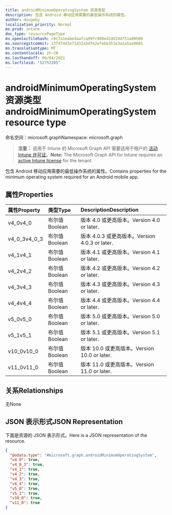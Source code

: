 ```yaml
---
title: androidMinimumOperatingSystem 资源类型
description: 包含 Android 移动应用需要的最低操作系统的属性。
author: dougeby
localization_priority: Normal
ms.prod: intune
doc_type: resourcePageType
ms.openlocfilehash: c9c7a1eabedaafca99fc908ed1dd194751a00500
ms.sourcegitcommit: 13f474d3e71d32a5dfe2efebb351e3a1a5aa9685
ms.translationtype: MT
ms.contentlocale: zh-CN
ms.lasthandoff: 06/04/2021
ms.locfileid: "52752285"
---
```

# <a name="androidminimumoperatingsystem-resource-type"></a><span data-ttu-id="33193-103">androidMinimumOperatingSystem 资源类型</span><span class="sxs-lookup"><span data-stu-id="33193-103">androidMinimumOperatingSystem resource type</span></span>

<span data-ttu-id="33193-104">命名空间：microsoft.graph</span><span class="sxs-lookup"><span data-stu-id="33193-104">Namespace: microsoft.graph</span></span>

> <span data-ttu-id="33193-105">**注意：** 适用于 Intune 的 Microsoft Graph API 需要适用于租户的 [活动 Intune 许可证](https://go.microsoft.com/fwlink/?linkid=839381)。</span><span class="sxs-lookup"><span data-stu-id="33193-105">**Note:** The Microsoft Graph API for Intune requires an [active Intune license](https://go.microsoft.com/fwlink/?linkid=839381) for the tenant.</span></span>

<span data-ttu-id="33193-106">包含 Android 移动应用需要的最低操作系统的属性。</span><span class="sxs-lookup"><span data-stu-id="33193-106">Contains properties for the minimum operating system required for an Android mobile app.</span></span>

## <a name="properties"></a><span data-ttu-id="33193-107">属性</span><span class="sxs-lookup"><span data-stu-id="33193-107">Properties</span></span>
|<span data-ttu-id="33193-108">属性</span><span class="sxs-lookup"><span data-stu-id="33193-108">Property</span></span>|<span data-ttu-id="33193-109">类型</span><span class="sxs-lookup"><span data-stu-id="33193-109">Type</span></span>|<span data-ttu-id="33193-110">Description</span><span class="sxs-lookup"><span data-stu-id="33193-110">Description</span></span>|
|:---|:---|:---|
|<span data-ttu-id="33193-111">v4_0</span><span class="sxs-lookup"><span data-stu-id="33193-111">v4_0</span></span>|<span data-ttu-id="33193-112">布尔值</span><span class="sxs-lookup"><span data-stu-id="33193-112">Boolean</span></span>|<span data-ttu-id="33193-113">版本 4.0 或更高版本。</span><span class="sxs-lookup"><span data-stu-id="33193-113">Version 4.0 or later.</span></span>|
|<span data-ttu-id="33193-114">v4_0_3</span><span class="sxs-lookup"><span data-stu-id="33193-114">v4_0_3</span></span>|<span data-ttu-id="33193-115">布尔值</span><span class="sxs-lookup"><span data-stu-id="33193-115">Boolean</span></span>|<span data-ttu-id="33193-116">版本 4.0.3 或更高版本。</span><span class="sxs-lookup"><span data-stu-id="33193-116">Version 4.0.3 or later.</span></span>|
|<span data-ttu-id="33193-117">v4_1</span><span class="sxs-lookup"><span data-stu-id="33193-117">v4_1</span></span>|<span data-ttu-id="33193-118">布尔值</span><span class="sxs-lookup"><span data-stu-id="33193-118">Boolean</span></span>|<span data-ttu-id="33193-119">版本 4.1 或更高版本。</span><span class="sxs-lookup"><span data-stu-id="33193-119">Version 4.1 or later.</span></span>|
|<span data-ttu-id="33193-120">v4_2</span><span class="sxs-lookup"><span data-stu-id="33193-120">v4_2</span></span>|<span data-ttu-id="33193-121">布尔值</span><span class="sxs-lookup"><span data-stu-id="33193-121">Boolean</span></span>|<span data-ttu-id="33193-122">版本 4.2 或更高版本。</span><span class="sxs-lookup"><span data-stu-id="33193-122">Version 4.2 or later.</span></span>|
|<span data-ttu-id="33193-123">v4_3</span><span class="sxs-lookup"><span data-stu-id="33193-123">v4_3</span></span>|<span data-ttu-id="33193-124">布尔值</span><span class="sxs-lookup"><span data-stu-id="33193-124">Boolean</span></span>|<span data-ttu-id="33193-125">版本 4.3 或更高版本。</span><span class="sxs-lookup"><span data-stu-id="33193-125">Version 4.3 or later.</span></span>|
|<span data-ttu-id="33193-126">v4_4</span><span class="sxs-lookup"><span data-stu-id="33193-126">v4_4</span></span>|<span data-ttu-id="33193-127">布尔值</span><span class="sxs-lookup"><span data-stu-id="33193-127">Boolean</span></span>|<span data-ttu-id="33193-128">版本 4.4 或更高版本。</span><span class="sxs-lookup"><span data-stu-id="33193-128">Version 4.4 or later.</span></span>|
|<span data-ttu-id="33193-129">v5_0</span><span class="sxs-lookup"><span data-stu-id="33193-129">v5_0</span></span>|<span data-ttu-id="33193-130">布尔值</span><span class="sxs-lookup"><span data-stu-id="33193-130">Boolean</span></span>|<span data-ttu-id="33193-131">版本 5.0 或更高版本。</span><span class="sxs-lookup"><span data-stu-id="33193-131">Version 5.0 or later.</span></span>|
|<span data-ttu-id="33193-132">v5_1</span><span class="sxs-lookup"><span data-stu-id="33193-132">v5_1</span></span>|<span data-ttu-id="33193-133">布尔值</span><span class="sxs-lookup"><span data-stu-id="33193-133">Boolean</span></span>|<span data-ttu-id="33193-134">版本 5.1 或更高版本。</span><span class="sxs-lookup"><span data-stu-id="33193-134">Version 5.1 or later.</span></span>|
|<span data-ttu-id="33193-135">v10_0</span><span class="sxs-lookup"><span data-stu-id="33193-135">v10_0</span></span>|<span data-ttu-id="33193-136">布尔值</span><span class="sxs-lookup"><span data-stu-id="33193-136">Boolean</span></span>|<span data-ttu-id="33193-137">版本 10.0 或更高版本。</span><span class="sxs-lookup"><span data-stu-id="33193-137">Version 10.0 or later.</span></span>|
|<span data-ttu-id="33193-138">v11_0</span><span class="sxs-lookup"><span data-stu-id="33193-138">v11_0</span></span>|<span data-ttu-id="33193-139">布尔值</span><span class="sxs-lookup"><span data-stu-id="33193-139">Boolean</span></span>|<span data-ttu-id="33193-140">版本 11.0 或更高版本。</span><span class="sxs-lookup"><span data-stu-id="33193-140">Version 11.0 or later.</span></span>|

## <a name="relationships"></a><span data-ttu-id="33193-141">关系</span><span class="sxs-lookup"><span data-stu-id="33193-141">Relationships</span></span>
<span data-ttu-id="33193-142">无</span><span class="sxs-lookup"><span data-stu-id="33193-142">None</span></span>

## <a name="json-representation"></a><span data-ttu-id="33193-143">JSON 表示形式</span><span class="sxs-lookup"><span data-stu-id="33193-143">JSON Representation</span></span>
<span data-ttu-id="33193-144">下面是资源的 JSON 表示形式。</span><span class="sxs-lookup"><span data-stu-id="33193-144">Here is a JSON representation of the resource.</span></span>
<!-- {
  "blockType": "resource",
  "@odata.type": "microsoft.graph.androidMinimumOperatingSystem"
}
-->
``` json
{
  "@odata.type": "#microsoft.graph.androidMinimumOperatingSystem",
  "v4_0": true,
  "v4_0_3": true,
  "v4_1": true,
  "v4_2": true,
  "v4_3": true,
  "v4_4": true,
  "v5_0": true,
  "v5_1": true,
  "v10_0": true,
  "v11_0": true
}
```




